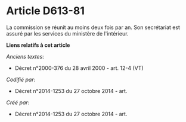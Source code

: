 # Article D613-81

La commission se réunit au moins deux fois par an. Son secrétariat est assuré par les services du ministère de l'intérieur.

**Liens relatifs à cet article**

_Anciens textes_:

  - Décret n°2000-376 du 28 avril 2000 - art. 12-4 (VT)

_Codifié par_:

  - Décret n°2014-1253 du 27 octobre 2014 - art.

_Créé par_:

  - Décret n°2014-1253 du 27 octobre 2014 - art.
